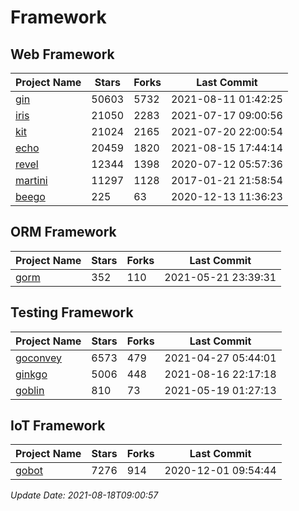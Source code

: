 # Framework

## Web Framework
| Project Name | Stars | Forks | Last Commit |
| ------------ | ----- | ----- | ----------- |
| [gin](https://github.com/gin-gonic/gin) | 50603 | 5732 | 2021-08-11 01:42:25 |
| [iris](https://github.com/kataras/iris) | 21050 | 2283 | 2021-07-17 09:00:56 |
| [kit](https://github.com/go-kit/kit) | 21024 | 2165 | 2021-07-20 22:00:54 |
| [echo](https://github.com/labstack/echo) | 20459 | 1820 | 2021-08-15 17:44:14 |
| [revel](https://github.com/revel/revel) | 12344 | 1398 | 2020-07-12 05:57:36 |
| [martini](https://github.com/go-martini/martini) | 11297 | 1128 | 2017-01-21 21:58:54 |
| [beego](https://github.com/astaxie/beego) | 225 | 63 | 2020-12-13 11:36:23 |

## ORM Framework
| Project Name | Stars | Forks | Last Commit |
| ------------ | ----- | ----- | ----------- |
| [gorm](https://github.com/jinzhu/gorm) | 352 | 110 | 2021-05-21 23:39:31 |

## Testing Framework
| Project Name | Stars | Forks | Last Commit |
| ------------ | ----- | ----- | ----------- |
| [goconvey](https://github.com/smartystreets/goconvey) | 6573 | 479 | 2021-04-27 05:44:01 |
| [ginkgo](https://github.com/onsi/ginkgo) | 5006 | 448 | 2021-08-16 22:17:18 |
| [goblin](https://github.com/franela/goblin) | 810 | 73 | 2021-05-19 01:27:13 |

## IoT Framework
| Project Name | Stars | Forks | Last Commit |
| ------------ | ----- | ----- | ----------- |
| [gobot](https://github.com/hybridgroup/gobot) | 7276 | 914 | 2020-12-01 09:54:44 |

*Update Date: 2021-08-18T09:00:57*